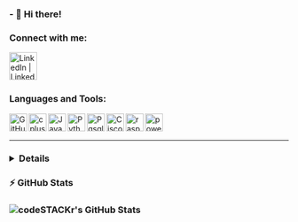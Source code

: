 ### - 🏮 Hi there!

### Connect with me:

[<img align="left" alt="LinkedIn | LinkedIn" width="50px" src="https://cdn.jsdelivr.net/npm/simple-icons@v3/icons/linkedin.svg" />][linkedin]



<br />
<br />
<br />


### Languages and Tools:

<img align="left" alt="GitHub" width="32px" src="https://cdn.jsdelivr.net/npm/simple-icons@3.12.3/icons/github.svg"/>
<img align="left" alt="cplusplus" width="32px" src="https://cdn.jsdelivr.net/npm/simple-icons@3.12.3/icons/cplusplus.svg" />
<img align="left" alt="Java" width="32px" src="https://cdn.jsdelivr.net/npm/simple-icons@3.12.3/icons/java.svg" />
<img align="left" alt="Python" width="32px" src="https://cdn.jsdelivr.net/npm/simple-icons@3.12.3/icons/python.svg" />
<img align="left" alt="Pgsql" width="32px" src="https://cdn.jsdelivr.net/npm/simple-icons@3.12.3/icons/postgresql.svg" />
<img align="left" alt="Cisco" width="32px" src="https://cdn.jsdelivr.net/npm/simple-icons@3.12.3/icons/cisco.svg" />
<img align="left" alt="raspberry" width="32px" src="https://cdn.jsdelivr.net/npm/simple-icons@3.12.3/icons/raspberrypi.svg" />
<img align="left" alt="powershell" width="32px" src="https://cdn.jsdelivr.net/npm/simple-icons@3.12.3/icons/powershell.svg" />




<br />
<br />

---


### <details>
###   <summary>:zap: GitHub Stats</summary>

###   <img align="left" alt="codeSTACKr's GitHub Stats" src="https://github-readme-stats.codestackr.vercel.app/api?username=MohamedEHJ&show_icons=true&hide_border=true" />

### </details>


[linkedin]: https://www.linkedin.com/in/mohamed-elh/

